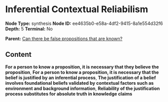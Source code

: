 # Inferential Contextual Reliabilism

**Node Type:** synthesis
**Node ID:** ee4635b0-e58a-4df2-9415-8a1e554d32f6
**Depth:** 5
**Terminal:** No

**Parent:** [Can there be false propositions that are known?](can-there-be-false-propositions-that-are-known-antithesis-c03414de-4c00-4e16-bb6b-0627e830ee3a.md)

## Content

**For a person to know a proposition, it is necessary that they believe the proposition**, **For a person to know a proposition, it is necessary that the belief is justified by an inferential process**, **The justification of a belief involves foundational beliefs validated by contextual factors such as environment and background information**, **Reliability of the justification process substitutes for absolute truth in knowledge claims**

